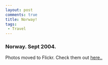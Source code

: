 ```yaml
---
layout: post
comments: true
title: Norway!
tags:
 - Travel
---
```


### Norway. Sept 2004.

Photos moved to Flickr. Check them out [here..][0]


[0]: http://www.flickr.com/photos/nttup/110858677/in/set-72057594114682334/
